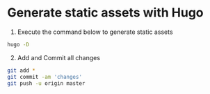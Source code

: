 # Generate static assets with Hugo

1. Execute the command below to generate static assets

```sh
hugo -D
```

2. Add and Commit all changes

```sh
git add *
git commit -am 'changes'
git push -u origin master
```
